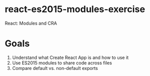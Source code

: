 # react-es2015-modules-exercise
React: Modules and CRA

# Goals
1. Understand what Create React App is and how to use it
2. Use ES2015 modules to share code across files
3. Compare default vs. non-default exports
